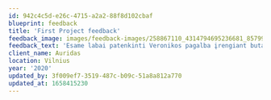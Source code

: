 ```yaml
---
id: 942c4c5d-e26c-4715-a2a2-88f8d102cbaf
blueprint: feedback
title: 'First Project feedback'
feedback_image: images/feedback-images/258867110_4314794695236681_8579900798098381565_n.jpg
feedback_text: 'Esame labai patenkinti Veronikos pagalba įrengiant butą. Jos įdėjo bei planai padėjo mums sukurti svajonių butą 🙂'
client_name: Auridas
location: Vilnius
year: '2020'
updated_by: 3f009ef7-3519-487c-b09c-51a8a812a770
updated_at: 1658415230
---
```


